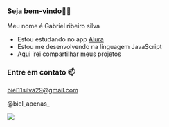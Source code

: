 ### Seja bem-vindo🤠🤙

Meu nome é Gabriel ribeiro silva

- Estou estudando no app [Alura](https://www.alura.com.br)
- Estou me desenvolvendo na linguagem JavaScript
- Aqui irei compartilhar meus projetos

### Entre em contato 📫

biel11silva29@gmail.com

@biel_apenas_



![](https://media.tenor.com/XNYXr6rL2o8AAAAM/duck.gif)
